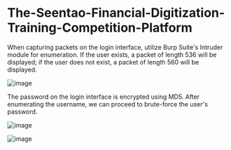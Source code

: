 # The-Seentao-Financial-Digitization-Training-Competition-Platform

When capturing packets on the login interface, utilize Burp Suite's Intruder module for enumeration. If the user exists, a packet of length 536 will be displayed; if the user does not exist, a packet of length 560 will be displayed.

 
![image](https://github.com/1234556789lj/The-Seentao-Financial-Digitization-Training-Competition-Platform/assets/118456270/a8ada77a-7277-4a0a-881e-f2343e2ff5f1)

 The password on the login interface is encrypted using MD5. After enumerating the username, we can proceed to brute-force the user's password.

![image](https://github.com/1234556789lj/The-Seentao-Financial-Digitization-Training-Competition-Platform/assets/118456270/6bd40b58-74a3-4c88-82b6-51c64801a3cc)

 
![image](https://github.com/1234556789lj/The-Seentao-Financial-Digitization-Training-Competition-Platform/assets/118456270/92736655-00f4-43f6-ac73-8f6d2ef91df2)
